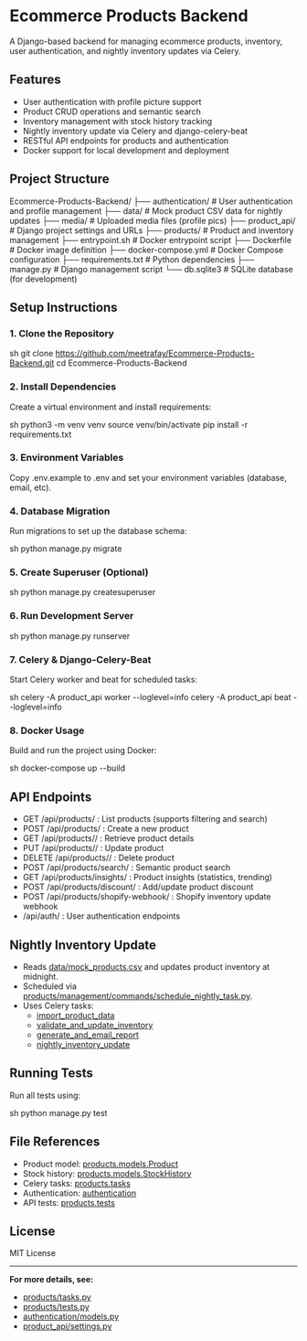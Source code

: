 # Ecommerce Products Backend

A Django-based backend for managing ecommerce products, inventory, user authentication, and nightly inventory updates via Celery.

## Features

- User authentication with profile picture support
- Product CRUD operations and semantic search
- Inventory management with stock history tracking
- Nightly inventory update via Celery and django-celery-beat
- RESTful API endpoints for products and authentication
- Docker support for local development and deployment

## Project Structure

Ecommerce-Products-Backend/
├── authentication/         # User authentication and profile management
├── data/                   # Mock product CSV data for nightly updates
├── media/                  # Uploaded media files (profile pics)
├── product_api/            # Django project settings and URLs
├── products/               # Product and inventory management
├── entrypoint.sh           # Docker entrypoint script
├── Dockerfile              # Docker image definition
├── docker-compose.yml      # Docker Compose configuration
├── requirements.txt        # Python dependencies
├── manage.py               # Django management script
└── db.sqlite3              # SQLite database (for development)


## Setup Instructions

### 1. Clone the Repository

sh
git clone https://github.com/meetrafay/Ecommerce-Products-Backend.git
cd Ecommerce-Products-Backend


### 2. Install Dependencies

Create a virtual environment and install requirements:

sh
python3 -m venv venv
source venv/bin/activate
pip install -r requirements.txt


### 3. Environment Variables

Copy .env.example to .env and set your environment variables (database, email, etc).

### 4. Database Migration

Run migrations to set up the database schema:

sh
python manage.py migrate


### 5. Create Superuser (Optional)

sh
python manage.py createsuperuser


### 6. Run Development Server

sh
python manage.py runserver


### 7. Celery & Django-Celery-Beat

Start Celery worker and beat for scheduled tasks:

sh
celery -A product_api worker --loglevel=info
celery -A product_api beat --loglevel=info


### 8. Docker Usage

Build and run the project using Docker:

sh
docker-compose up --build


## API Endpoints

- GET /api/products/ : List products (supports filtering and search)
- POST /api/products/ : Create a new product
- GET /api/products/<id>/ : Retrieve product details
- PUT /api/products/<id>/ : Update product
- DELETE /api/products/<id>/ : Delete product
- POST /api/products/search/ : Semantic product search
- GET /api/products/insights/ : Product insights (statistics, trending)
- POST /api/products/discount/ : Add/update product discount
- POST /api/products/shopify-webhook/ : Shopify inventory update webhook
- /api/auth/ : User authentication endpoints

## Nightly Inventory Update

- Reads [data/mock_products.csv](data/mock_products.csv) and updates product inventory at midnight.
- Scheduled via [products/management/commands/schedule_nightly_task.py](products/management/commands/schedule_nightly_task.py).
- Uses Celery tasks:
  - [import_product_data](products/tasks.py)
  - [validate_and_update_inventory](products/tasks.py)
  - [generate_and_email_report](products/tasks.py)
  - [nightly_inventory_update](products/tasks.py)

## Running Tests

Run all tests using:

sh
python manage.py test


## File References

- Product model: [products.models.Product](products/models.py)
- Stock history: [products.models.StockHistory](products/models.py)
- Celery tasks: [products.tasks](products/tasks.py)
- Authentication: [authentication](authentication/)
- API tests: [products.tests](products/tests.py)

## License

MIT License

---

**For more details, see:**
- [products/tasks.py](products/tasks.py)
- [products/tests.py](products/tests.py)
- [authentication/models.py](authentication/models.py)
- [product_api/settings.py](product_api/settings.py)